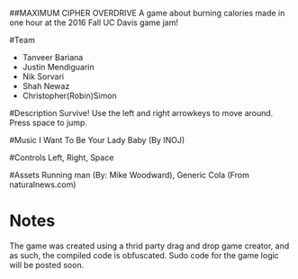 ##MAXIMUM CIPHER OVERDRIVE
A game about burning calories made in one hour at the 2016 Fall UC Davis game jam!

#Team
- Tanveer Bariana
- Justin Mendiguarin
- Nik Sorvari
- Shah Newaz
- Christopher(Robin)Simon

#Description
Survive! Use the left and right arrowkeys to move around. Press space to jump.

#Music
I Want To Be Your Lady Baby (By INOJ)

#Controls
Left, Right, Space

#Assets
Running man (By: Mike Woodward), Generic Cola (From naturalnews.com)

# Notes
The game was created using a thrid party drag and drop game creator, and as such, the compiled code is obfuscated. Sudo code for the game logic will be posted soon.